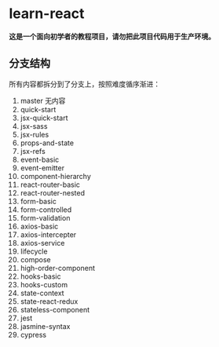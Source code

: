 # learn-react

<div>
    <strong>这是一个面向初学者的教程项目，请勿把此项目代码用于生产环境。</strong>
</div>

## 分支结构

所有内容都拆分到了分支上，按照难度循序渐进：

1. master 无内容
2. quick-start
3. jsx-quick-start
4. jsx-sass
5. jsx-rules
6. props-and-state
7. jsx-refs
8. event-basic
9. event-emitter
10. component-hierarchy
11. react-router-basic
12. react-router-nested
13. form-basic
14. form-controlled
15. form-validation
16. axios-basic
17. axios-intercepter
18. axios-service
19. lifecycle
20. compose
21. high-order-component
22. hooks-basic
23. hooks-custom
24. state-context
25. state-react-redux
26. stateless-component
27. jest
28. jasmine-syntax
29. cypress
